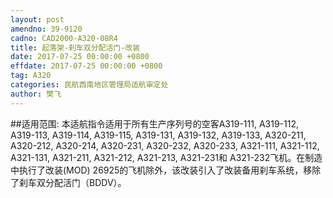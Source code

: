 ```yaml
---
layout: post
amendno: 39-9120
cadno: CAD2000-A320-08R4
title: 起落架-刹车双分配活门-改装
date: 2017-07-25 00:00:00 +0800
effdate: 2017-07-25 00:00:00 +0800
tag: A320
categories: 民航西南地区管理局适航审定处
author: 樊飞
---
```


##适用范围:
本适航指令适用于所有生产序列号的空客A319-111, A319-112, A319-113, A319-114, A319-115, A319-131, A319-132, A319-133, A320-211, A320-212, A320-214, A320-231, A320-232, A320-233, A321-111, A321-112, A321-131, A321-211, A321-212, A321-213, A321-231和 A321-232飞机。在制造中执行了改装(MOD) 26925的飞机除外，该改装引入了改装备用刹车系统，移除了刹车双分配活门（BDDV）。

